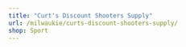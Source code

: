 ```yaml
---
title: "Curt's Discount Shooters Supply"
url: /milwaukie/curts-discount-shooters-supply/
shop: Sport
---
```

